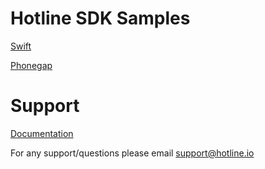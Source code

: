 # Hotline SDK Samples 


[Swift](https://github.com/freshdesk/hotline-samples/tree/master/SwiftSample)

[Phonegap](https://github.com/freshdesk/hotline-samples/tree/master/PhonegapSample)


# Support

[Documentation](http://hotline.freshdesk.com/support/solutions)

For any support/questions please email [support@hotline.io](mailto:support@hotline.io)

